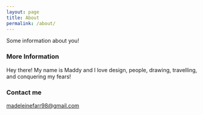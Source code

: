 ```yaml
---
layout: page
title: About
permalink: /about/
---
```


Some information about you!

### More Information

Hey there! My name is Maddy and I love design, people, drawing, travelling, and conquering my fears! 

### Contact me

[madeleinefarr98@gmail.com](mailto:madeleinefarr98@gmail.com)